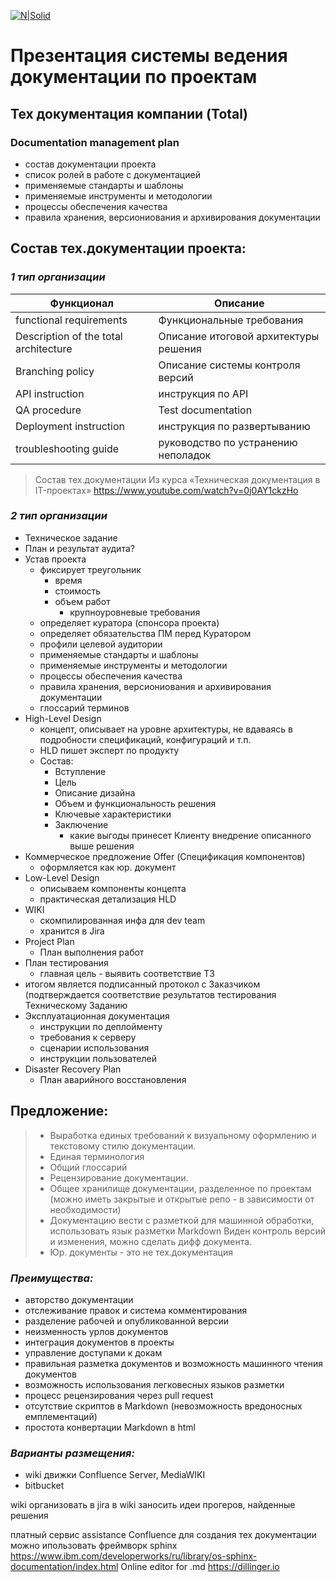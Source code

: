 [![N|Solid](https://drive.google.com/uc?export=view&id=1QHgoXbPFq3_roJEKSz5tKWcQe09m4ngB)](https://sysgears.com/)
# Презентация системы ведения документации по проектам
## Тех документация компании (Total)
### Documentation management plan
- состав документации проекта
- список ролей в работе с документацией
- применяемые стандарты и шаблоны
- применяемые инструменты и методологии
- процессы обеспечения качества
- правила хранения, версиониования и архивирования документации

## Состав тех.документации проекта:


### *1 тип организации*

| Функционал | Описание |
| ------ | ------ |
| functional requirements | Функциональные требования|
| Description of the total architecture | Описание итоговой архитектуры решения|
| Branching policy | Описание системы контроля версий|
| API instruction | инструкция по API|
| QA procedure | Test documentation|
| Deployment instruction | инструкция по развертыванию |
| troubleshooting guide | руководство по устранению неполадок |

> Состав тех.документации Из курса «Техническая документация в IT-проектах»
https://www.youtube.com/watch?v=0j0AY1ckzHo

### *2 тип организации*
- Техническое задание
- План и результат аудита?
- Устав проекта
    - фиксирует треугольник 
        - время
        - стоимость
        - объем работ
            - крупноуровневые требования
    - определяет куратора (спонсора проекта)
    - определяет обязательства ПМ перед Куратором
    - профили целевой аудитории
    - применяемые стандарты и шаблоны
    - применяемые инструменты и методологии
    - процессы обеспечения качества
    - правила хранения, версиониования и архивирования документации
    - глоссарий терминов
- High-Level Design
    - концепт, описывает на уровне архитектуры, не вдаваясь в подробности спецификаций, конфигураций и т.п. 
    - HLD пишет эксперт по продукту
    - Состав:
        - Вступление
        - Цель
        - Описание дизайна
        - Объем и функциональность решения
        - Ключевые характеристики
        - Заключение
            - какие выгоды принесет Клиенту внедрение описанного выше решения
- Коммерческое предложение Offer (Спецификация компонентов)
    - оформляется как юр. документ
- Low-Level Design
    - описываем компоненты концепта
    - практическая детализация HLD
- WIKI
    - скомпилированная инфа для dev team
    - хранится в Jira
- Project Plan
    - План выполнения работ
- План тестирования
    - главная цель - выявить соответствие ТЗ
- итогом является подписанный протокол с Заказчиком (подтверждается соответствие результатов тестирования Техническому Заданию
- Эксплуатационная документация
    - инструкции по деплойменту
    - требования к серверу
    - сценарии использования
    - инструкции пользователей
 - Disaster Recovery Plan
    - План аварийного восстановления


## Предложение:

>- Выработка единых требований к визуальному оформлению и текстовому стилю документации.
>- Единая терминология
>- Общий глоссарий
>- Рецензирование документации.
>- Общее хранилище документации, разделенное по проектам (можно иметь закрытые и открытые репо - в зависимости от необходимости)
>- Документацию вести с разметкой для машинной обработки, использовать язык разметки Markdown
    Виден контроль версий и изменения, можно сделать дифф документа.
>- Юр. документы - это не тех.документация

### _Преимущества:_
- авторство документации
- отслеживание правок и система комментирования
- разделение рабочей и опубликованной версии
- неизменность урлов документов
- интеграция документов в проекты
- управление доступами к докам
- правильная разметка документов и возможность машинного чтения документов
- возможность использования легковесных языков разметки
- процесс рецензирования через pull request
- отсутствие скриптов в Markdown (невозможность вредоносных емплементаций)
- простота конвертации Markdown в html 

### _Варианты размещения:_
- wiki движки Confluence Server, MediaWIKI
- bitbucket


wiki организовать в jira
в wiki заносить идеи прогеров, найденные решения


платный сервис assistance Confluence
для создания тех документации можно ипользовать фреймворк sphinx
https://www.ibm.com/developerworks/ru/library/os-sphinx-documentation/index.html
Online editor for .md
https://dillinger.io

